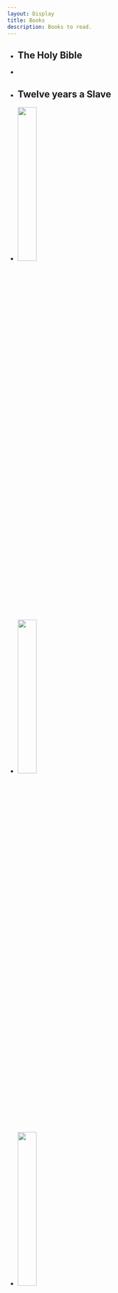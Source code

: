 ```yaml
---
layout: Display
title: Books
description: Books to read.
---
```

<ul>
<li class="bible"><h2 class="book-heading">The Holy Bible</h2></li>
<li>

<li class="twelve-years-a-slave"><h2 class="book-heading">Twelve years a Slave</h2></li>




<li>
<img style="width:30%;" src="https://alittleblogofbooks.files.wordpress.com/2015/02/being-mortal.jpg">
</li>
<li>
<img style="width:30%;" src="http://ecx.images-amazon.com/images/I/511sd0MHCNL._SY344_BO1,204,203,200_.jpg">
</li>
<li>
<img style="width:30%;" src="http://ecx.images-amazon.com/images/I/41Qx%2BidkxsL.jpg">
</li>
</ul>







